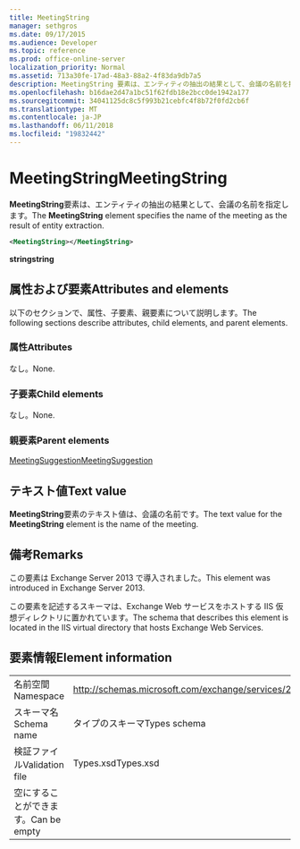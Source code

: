 ```yaml
---
title: MeetingString
manager: sethgros
ms.date: 09/17/2015
ms.audience: Developer
ms.topic: reference
ms.prod: office-online-server
localization_priority: Normal
ms.assetid: 713a30fe-17ad-48a3-88a2-4f83da9db7a5
description: MeetingString 要素は、エンティティの抽出の結果として、会議の名前を指定します。
ms.openlocfilehash: b16dae2d47a1bc51f62fdb18e2bcc0de1942a177
ms.sourcegitcommit: 34041125dc8c5f993b21cebfc4f8b72f0fd2cb6f
ms.translationtype: MT
ms.contentlocale: ja-JP
ms.lasthandoff: 06/11/2018
ms.locfileid: "19832442"
---
```

# <a name="meetingstring"></a><span data-ttu-id="ffb71-103">MeetingString</span><span class="sxs-lookup"><span data-stu-id="ffb71-103">MeetingString</span></span>

<span data-ttu-id="ffb71-104">**MeetingString**要素は、エンティティの抽出の結果として、会議の名前を指定します。</span><span class="sxs-lookup"><span data-stu-id="ffb71-104">The **MeetingString** element specifies the name of the meeting as the result of entity extraction.</span></span> 
  
```XML
<MeetingString></MeetingString>
```

 <span data-ttu-id="ffb71-105">**string**</span><span class="sxs-lookup"><span data-stu-id="ffb71-105">**string**</span></span>
## <a name="attributes-and-elements"></a><span data-ttu-id="ffb71-106">属性および要素</span><span class="sxs-lookup"><span data-stu-id="ffb71-106">Attributes and elements</span></span>

<span data-ttu-id="ffb71-107">以下のセクションで、属性、子要素、親要素について説明します。</span><span class="sxs-lookup"><span data-stu-id="ffb71-107">The following sections describe attributes, child elements, and parent elements.</span></span>
  
### <a name="attributes"></a><span data-ttu-id="ffb71-108">属性</span><span class="sxs-lookup"><span data-stu-id="ffb71-108">Attributes</span></span>

<span data-ttu-id="ffb71-109">なし。</span><span class="sxs-lookup"><span data-stu-id="ffb71-109">None.</span></span>
  
### <a name="child-elements"></a><span data-ttu-id="ffb71-110">子要素</span><span class="sxs-lookup"><span data-stu-id="ffb71-110">Child elements</span></span>

<span data-ttu-id="ffb71-111">なし。</span><span class="sxs-lookup"><span data-stu-id="ffb71-111">None.</span></span>
  
### <a name="parent-elements"></a><span data-ttu-id="ffb71-112">親要素</span><span class="sxs-lookup"><span data-stu-id="ffb71-112">Parent elements</span></span>

[<span data-ttu-id="ffb71-113">MeetingSuggestion</span><span class="sxs-lookup"><span data-stu-id="ffb71-113">MeetingSuggestion</span></span>](meetingsuggestion.md)
  
## <a name="text-value"></a><span data-ttu-id="ffb71-114">テキスト値</span><span class="sxs-lookup"><span data-stu-id="ffb71-114">Text value</span></span>

<span data-ttu-id="ffb71-115">**MeetingString**要素のテキスト値は、会議の名前です。</span><span class="sxs-lookup"><span data-stu-id="ffb71-115">The text value for the **MeetingString** element is the name of the meeting.</span></span> 
  
## <a name="remarks"></a><span data-ttu-id="ffb71-116">備考</span><span class="sxs-lookup"><span data-stu-id="ffb71-116">Remarks</span></span>

<span data-ttu-id="ffb71-117">この要素は Exchange Server 2013 で導入されました。</span><span class="sxs-lookup"><span data-stu-id="ffb71-117">This element was introduced in Exchange Server 2013.</span></span>
  
<span data-ttu-id="ffb71-118">この要素を記述するスキーマは、Exchange Web サービスをホストする IIS 仮想ディレクトリに置かれています。</span><span class="sxs-lookup"><span data-stu-id="ffb71-118">The schema that describes this element is located in the IIS virtual directory that hosts Exchange Web Services.</span></span>
  
## <a name="element-information"></a><span data-ttu-id="ffb71-119">要素情報</span><span class="sxs-lookup"><span data-stu-id="ffb71-119">Element information</span></span>

|||
|:-----|:-----|
|<span data-ttu-id="ffb71-120">名前空間</span><span class="sxs-lookup"><span data-stu-id="ffb71-120">Namespace</span></span>  <br/> |http://schemas.microsoft.com/exchange/services/2006/types  <br/> |
|<span data-ttu-id="ffb71-121">スキーマ名</span><span class="sxs-lookup"><span data-stu-id="ffb71-121">Schema name</span></span>  <br/> |<span data-ttu-id="ffb71-122">タイプのスキーマ</span><span class="sxs-lookup"><span data-stu-id="ffb71-122">Types schema</span></span>  <br/> |
|<span data-ttu-id="ffb71-123">検証ファイル</span><span class="sxs-lookup"><span data-stu-id="ffb71-123">Validation file</span></span>  <br/> |<span data-ttu-id="ffb71-124">Types.xsd</span><span class="sxs-lookup"><span data-stu-id="ffb71-124">Types.xsd</span></span>  <br/> |
|<span data-ttu-id="ffb71-125">空にすることができます。</span><span class="sxs-lookup"><span data-stu-id="ffb71-125">Can be empty</span></span>  <br/> ||
   

